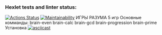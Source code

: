 ### Hexlet tests and linter status:
[![Actions Status](https://github.com/thiSSSnake/python-project-49/workflows/hexlet-check/badge.svg)](https://github.com/thiSSSnake/python-project-49/actions)
[![Maintainability](https://api.codeclimate.com/v1/badges/6c3b8084ea84f7da5cdf/maintainability)](https://codeclimate.com/github/thiSSSnake/python-project-49/maintainability)
ИГРЫ РАЗУМА
5 игр
Основные комманды:
brain-even
brain-calc
brain-gcd
brain-progression
brain-prime
Установка
[![asciicast](https://asciinema.org/a/YVoWhZrcci15zqkmKcciApNa9.svg)](https://asciinema.org/a/YVoWhZrcci15zqkmKcciApNa9)
